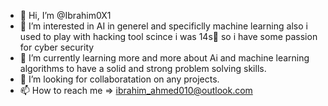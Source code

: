 - 👋 Hi, I’m @Ibrahim0X1
- 👀 I’m interested in AI in generel and specificlly machine learning also i used to play with hacking tool scince i was 14s🧒 so i have some passion for cyber security 
- 🌱 I’m currently learning more and more about  Ai and machine learning algorithms to have a solid and strong problem solving skills.
- 💞️ I’m looking for collaboratation on any projects.
- 📫 How to reach me => ibrahim_ahmed010@outlook.com

<!---
Ibrahim0X1/Ibrahim0X1 is a ✨ special ✨ repository because its `README.md` (this file) appears on your GitHub profile.
You can click the Preview link to take a look at your changes.
--->
